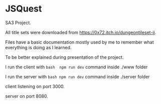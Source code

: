 # JSQuest
SA3 Project.

All title sets were downloaded from https://0x72.itch.io/dungeontileset-ii.

Files have a basic documentation mostly used by me to remember what everything is doing as I learned.

To be better explained during presentation of the project.

I run the client with ```bash 
npm run dev``` 
command inside ./www folder

I run the server with ```bash npm run dev``` command inside ./server folder

client listening on port 3000.

server on port 8080.
